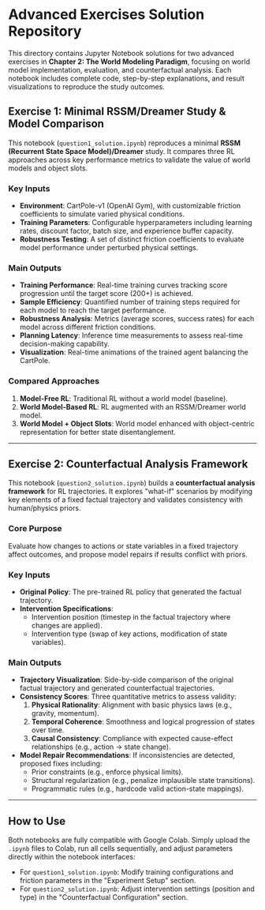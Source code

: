 # Advanced Exercises Solution Repository

This directory contains Jupyter Notebook solutions for two advanced exercises in **Chapter 2: The World Modeling Paradigm**, focusing on world model implementation, evaluation, and counterfactual analysis. Each notebook includes complete code, step-by-step explanations, and result visualizations to reproduce the study outcomes.


## Exercise 1: Minimal RSSM/Dreamer Study & Model Comparison
This notebook (`question1_solution.ipynb`) reproduces a minimal **RSSM (Recurrent State Space Model)/Dreamer** study. It compares three RL approaches across key performance metrics to validate the value of world models and object slots.

### Key Inputs
- **Environment**: CartPole-v1 (OpenAI Gym), with customizable friction coefficients to simulate varied physical conditions.
- **Training Parameters**: Configurable hyperparameters including learning rates, discount factor, batch size, and experience buffer capacity.
- **Robustness Testing**: A set of distinct friction coefficients to evaluate model performance under perturbed physical settings.

### Main Outputs
- **Training Performance**: Real-time training curves tracking score progression until the target score (200+) is achieved.
- **Sample Efficiency**: Quantified number of training steps required for each model to reach the target performance.
- **Robustness Analysis**: Metrics (average scores, success rates) for each model across different friction conditions.
- **Planning Latency**: Inference time measurements to assess real-time decision-making capability.
- **Visualization**: Real-time animations of the trained agent balancing the CartPole.

### Compared Approaches
1. **Model-Free RL**: Traditional RL without a world model (baseline).
2. **World Model-Based RL**: RL augmented with an RSSM/Dreamer world model.
3. **World Model + Object Slots**: World model enhanced with object-centric representation for better state disentanglement.


---


## Exercise 2: Counterfactual Analysis Framework
This notebook (`question2_solution.ipynb`) builds a **counterfactual analysis framework** for RL trajectories. It explores "what-if" scenarios by modifying key elements of a fixed factual trajectory and validates consistency with human/physics priors.

### Core Purpose
Evaluate how changes to actions or state variables in a fixed trajectory affect outcomes, and propose model repairs if results conflict with priors.

### Key Inputs
- **Original Policy**: The pre-trained RL policy that generated the factual trajectory.
- **Intervention Specifications**: 
  - Intervention position (timestep in the factual trajectory where changes are applied).
  - Intervention type (swap of key actions, modification of state variables).

### Main Outputs
- **Trajectory Visualization**: Side-by-side comparison of the original factual trajectory and generated counterfactual trajectories.
- **Consistency Scores**: Three quantitative metrics to assess validity:
  1. **Physical Rationality**: Alignment with basic physics laws (e.g., gravity, momentum).
  2. **Temporal Coherence**: Smoothness and logical progression of states over time.
  3. **Causal Consistency**: Compliance with expected cause-effect relationships (e.g., action → state change).
- **Model Repair Recommendations**: If inconsistencies are detected, proposed fixes including:
  - Prior constraints (e.g., enforce physical limits).
  - Structural regularization (e.g., penalize implausible state transitions).
  - Programmatic rules (e.g., hardcode valid action-state mappings).


---


## How to Use
Both notebooks are fully compatible with Google Colab. Simply upload the `.ipynb` files to Colab, run all cells sequentially, and adjust parameters directly within the notebook interfaces:
- For `question1_solution.ipynb`: Modify training configurations and friction parameters in the "Experiment Setup" section.
- For `question2_solution.ipynb`: Adjust intervention settings (position and type) in the "Counterfactual Configuration" section.